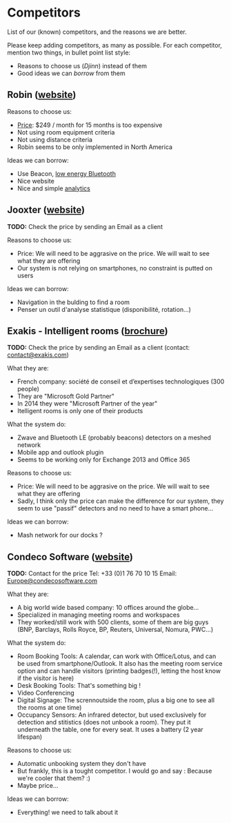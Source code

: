 Competitors
===========

List of our (known) competitors, and the reasons we are better.

Please keep adding competitors, as many as possible.
For each competitor, mention two things, in bullet point list style:

- Reasons to choose us (*Djinn*) instead of them
- Good ideas we can *borrow* from them

Robin ([website](https://robinpowered.com/features#mobileApp))
-----

Reasons to choose us:

- [Price](https://robinpowered.com/pricing): $249 / month for 15 months is too expensive
- Not using room equipment criteria
- Not using distance criteria
- Robin seems to be only implemented in North America

Ideas we can borrow:

- Use Beacon, [low energy Bluetooth](https://en.wikipedia.org/wiki/Bluetooth_low_energy)
- Nice website
- Nice and simple [analytics](https://robinpowered.com/analytics)

Jooxter ([website](http://www.jooxter.com/))
-----
**TODO:** Check the price by sending an Email as a client

Reasons to choose us:

- Price: We will need to be aggrasive on the price. We will wait to see what they are offering
- Our system is not relying on smartphones, no constraint is putted on users  

Ideas we can borrow:

- Navigation in the bulding to find a room
- Penser un outil d'analyse statistique (disponibilité, rotation...)

Exakis - Intelligent rooms ([brochure](http://www.exakis.com/media/11238/Connectez-vos-salles-de-r%C3%A9unions-avec-Intelligent-Rooms.pdf))
-----
**TODO:** Check the price by sending an Email as a client (contact: contact@exakis.com)

What they are:

- French company: société de conseil et d’expertises technologiques (300 people)
- They are "Microsoft Gold Partner" 
- In 2014 they were "Microsoft Partner of the year"
- Itelligent rooms is only one of their products

What the system do:

- Zwave and Bluetooth LE (probably beacons) detectors on a meshed network
- Mobile app and outlook plugin
- Seems to be working only for Exchange 2013 and Office 365

Reasons to choose us:

- Price: We will need to be aggrasive on the price. We will wait to see what they are offering
- Sadly, I think only the price can make the difference for our system, they seem to use "passif" detectors and no need to have a smart phone... 

Ideas we can borrow:

- Mash network for our docks ?

Condeco Software ([website](http://www.condecosoftware.com/fr/))
-----
**TODO:** Contact for the price Tel: +33 (0)1 76 70 10 15 Email: Europe@condecosoftware.com

What they are:

- A big world wide based company: 10 offices around the globe...
- Specialized in managing meeting rooms and workspaces
- They worked/still work with 500 clients, some of them are big guys (BNP, Barclays, Rolls Royce, BP, Reuters, Universal, Nomura, PWC...)

What the system do:

- Room Booking Tools: A calendar, can work with Office/Lotus, and can be used from smartphone/Outlook. It also has the meeting room service option and can handle visitors (printing badges(!), letting the host know if the visitor is here)
- Desk Booking Tools: That's something big !
- Video Conferencing
- Digital Signage: The scrennoutside the room, plus a big one to see all the rooms at one time)
- Occupancy Sensors: An infrared detector, but used exclusively for detection and stitistics (does not unbook a room). They put it underneath the table, one for every seat. It uses a battery (2 year lifespan)

Reasons to choose us:

- Automatic unbooking system they don't have
- But frankly, this is a tought competitor. I would go and say : Because we're cooler that them? :) 
- Maybe price...

Ideas we can borrow:

- Everything! we need to talk about it

